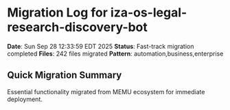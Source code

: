# Migration Log for iza-os-legal-research-discovery-bot

**Date**: Sun Sep 28 12:33:59 EDT 2025
**Status**: Fast-track migration completed
**Files**:      242 files migrated
**Pattern**: automation,business,enterprise

## Quick Migration Summary
Essential functionality migrated from MEMU ecosystem for immediate deployment.

